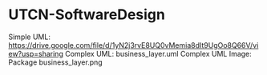 # UTCN-SoftwareDesign

Simple UML: https://drive.google.com/file/d/1yN2j3rvE8UQ0vMemia8dIt9UgOo8Q66V/view?usp=sharing
Complex UML: business_layer.uml
Complex UML Image: Package business_layer.png
